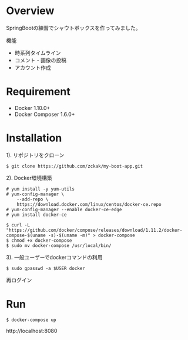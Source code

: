 # Overview

SpringBootの練習でシャウトボックスを作ってみました。

機能

* 時系列タイムライン
* コメント・画像の投稿
* アカウント作成

# Requirement

* Docker 1.10.0+
* Docker Composer 1.6.0+

# Installation

1). リポジトリをクローン

`$ git clone https://github.com/zckak/my-boot-app.git`

2). Docker環境構築

```
# yum install -y yum-utils
# yum-config-manager \
    --add-repo \
    https://download.docker.com/linux/centos/docker-ce.repo
# yum-config-manager --enable docker-ce-edge
# yum install docker-ce
```

```
$ curl -L "https://github.com/docker/compose/releases/download/1.11.2/docker-compose-$(uname -s)-$(uname -m)" > docker-compose
$ chmod +x docker-compose
$ sudo mv docker-compose /usr/local/bin/
```

3). 一般ユーザーでdockerコマンドの利用

```
$ sudo gpasswd -a $USER docker
```
再ログイン

# Run

`$ docker-compose up`

http://localhost:8080 
